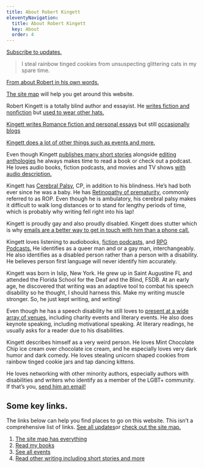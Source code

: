 ```yaml
---
title: About Robert Kingett
eleventyNavigation:
  title: About Robert Kingett
  key: About
  order: 4
---
```


[Subscribe to updates.](/follow)

> I steal rainbow tinged cookies from unsuspecting glittering cats in my spare time.

[From about Robert in his own words.](/posts/5655)

[The site map](/map) will help you get around this website.

Robert Kingett is a totally blind author and essayist. He [writes fiction and nonfiction](/writings) but [used to wear other hats.](/resume)

[Kingett writes Romance fiction and personal essays](/writings) but still [occasionally blogs](/posts)

[Kingett does a lot of other things such as events and more.](/posts/tags/events)

Even though Kingett [publishes many short stories](/writings) alongside [editing anthologies](/books) he always makes time to read a book or check out a podcast. He loves audio books, fiction podcasts, and movies and TV shows [with audio description.](http://acb.org/adp/samples.html)

Kingett has [Cerebral Palsy,](https://www.cdc.gov/ncbddd/cp/facts.html) CP, in addition to his blindness. He’s had both ever since he was a baby. He has [Retinopathy of prematurity](https://www.webmd.com/eye-health/retinopathy-prematurity-facts#1), commonly referred to as ROP. Even though he is ambulatory, his cerebral palsy makes it difficult to walk long distances or to stand for lengthy periods of time, which is probably why writing fell right into his lap!

Kingett is proudly gay and also proudly disabled. Kingett does stutter which is why [emails are a better way to get in touch with him than a phone call.](/contact)

Kingett loves listening to audiobooks, [fiction podcasts,](https://www.theend.fyi/) and [RPG Podcasts.](https://audiofiction.co.uk/filter.php?format=Audio%20RPG&order=newest) He identifies as a queer man and or a gay man, interchangeably. He also identifies as a disabled person rather than a person with a disability. He believes person first language will never identify him accurately.

Kingett was born in Islip, New York. He grew up in Saint Augustine FL and attended the Florida School for the Deaf and the Blind, FSDB. At an early age, he discovered that writing was an adaptive tool to combat his speech disability so he thought, I should harness this. Make my writing muscle stronger. So, he just kept writing, and writing!

Even though he has a speech disability he still loves to [present at a wide array of venues,](/events) including charity events and literary events. He also does keynote speaking, including motivational speaking. At literary readings, he usually asks for a reader due to his disabilities.

Kingett describes himself as a very weird person. He loves Mint Chocolate Chip ice cream over chocolate ice cream, and he especially loves very dark humor and dark comedy. He loves stealing unicorn shaped cookies from rainbow tinged cookie jars and tap dancing kittens.

He loves networking with other minority authors, especially authors with disabilities and writers who identify as a member of the LGBT+ community. If that’s you, [send him an email!](/contact)

## Some key links.

The links below can help you find places to go on this website. This isn’t a comprehensive list of links. [See all updates](/posts/)or [check out the site map.](/map/)

1. [The site map has everything](/map)
1. [Read my books](/books)
1. [See all events](/events)
1. [Read other writing including short stories and more](/writings)